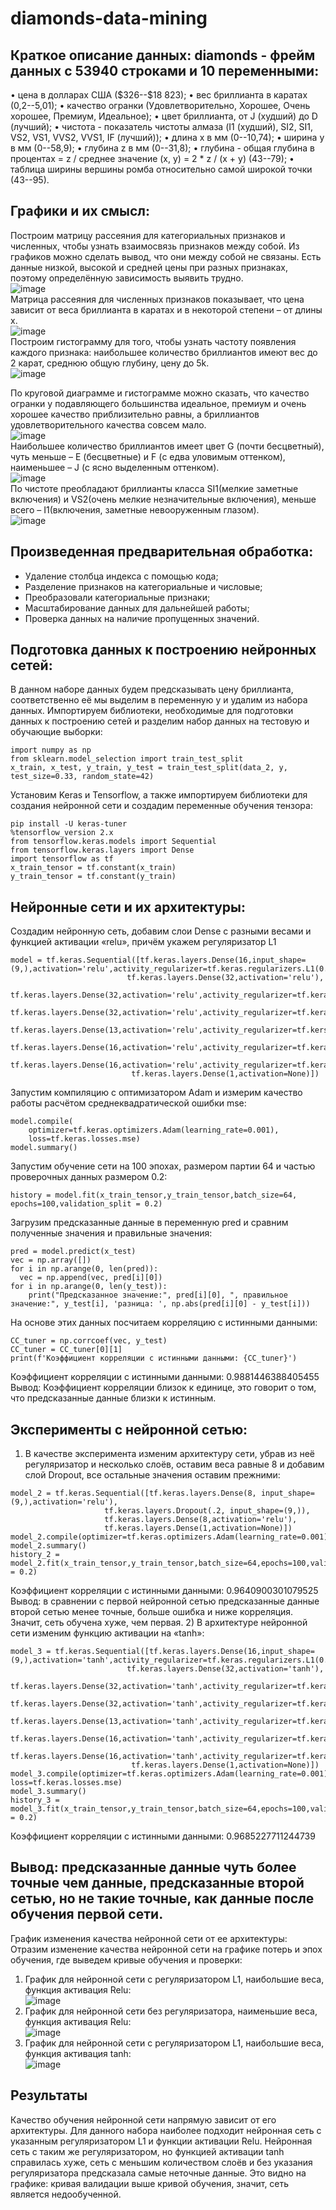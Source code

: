 # diamonds-data-mining

## Краткое описание данных: diamonds - фрейм данных с 53940 строками и 10 переменными: 
•	цена в долларах США (\$326--\$18 823);
•	вес бриллианта в каратах (0,2--5,01);
•	качество огранки (Удовлетворительно, Хорошее, Очень хорошее, Премиум, Идеальное);
•	цвет бриллианта, от J (худший) до D (лучший); 
•	чистота - показатель чистоты алмаза (I1 (худший), SI2, SI1, VS2, VS1, VVS2, VVS1, IF (лучший));
•	длина x в мм (0--10,74);
•	ширина y в мм (0--58,9);
•	глубина z в мм (0--31,8);
•	глубина - общая глубина в процентах = z / среднее значение (x, y) = 2 * z / (x + y) (43--79);
•	таблица ширины вершины ромба относительно самой широкой точки (43--95).
## Графики и их смысл:
Построим матрицу рассеяния для категориальных признаков и численных, чтобы узнать взаимосвязь признаков между собой. Из графиков можно сделать вывод, что они между собой не связаны. Есть данные низкой, высокой и средней цены при разных признаках, поэтому определённую зависимость выявить трудно.<br>
![image](https://github.com/cranberriess/diamonds-data-mining/assets/105839329/5542cea7-d3e7-4aa4-9180-6771e90bbe5f)<br>
Матрица рассеяния для численных признаков показывает, что цена зависит от веса бриллианта в каратах и в некоторой степени – от длины х.<br>
![image](https://github.com/cranberriess/diamonds-data-mining/assets/105839329/54ec0d7d-8da3-44a0-a694-cb8966677864)<br>
Построим гистограмму для того, чтобы узнать частоту появления каждого признака: наибольшее количество бриллиантов имеют вес до 2 карат, среднюю общую глубину, цену до 5k.<br>
![image](https://github.com/cranberriess/diamonds-data-mining/assets/105839329/d76f8e9b-f898-4856-8a47-2b41030e66a1)<br>

По круговой диаграмме и гистограмме можно сказать, что качество огранки у подавляющего большинства идеальное, премиум и очень хорошее качество приблизительно равны, а бриллиантов удовлетворительного качества совсем мало.<br>
![image](https://github.com/cranberriess/diamonds-data-mining/assets/105839329/af75efab-e8b9-4399-a43a-b949bc1a3f13)<br>
Наибольшее количество бриллиантов имеет цвет G (почти бесцветный), чуть меньше – E (бесцветные) и F (с едва уловимым оттенком), наименьшее – J (с ясно выделенным оттенком).<br>
![image](https://github.com/cranberriess/diamonds-data-mining/assets/105839329/8dbb3e5a-a693-40c4-8e3f-3903401ead33)<br>
По чистоте преобладают бриллианты класса SI1(мелкие заметные включения) и VS2(очень мелкие незначительные включения), меньше всего – I1(включения, заметные невооруженным глазом).<br>
![image](https://github.com/cranberriess/diamonds-data-mining/assets/105839329/c6ddefb9-ac2d-412d-9659-a74e7af4fbcb)<br>


## Произведенная предварительная обработка:
- Удаление столбца индекса с помощью кода;
- Разделение признаков на категориальные и числовые;
- Преобразовали категориальные признаки;
- Масштабирование данных для дальнейшей работы;
- Проверка данных на наличие пропущенных значений.
## Подготовка данных к построению нейронных сетей:
В данном наборе данных будем предсказывать цену бриллианта, соответственно её мы выделим в переменную y и удалим из набора данных. Импортируем библиотеки, необходимые для подготовки данных к построению сетей и разделим набор данных на тестовую и обучающие выборки: 
```
import numpy as np
from sklearn.model_selection import train_test_split
x_train, x_test, y_train, y_test = train_test_split(data_2, y, test_size=0.33, random_state=42)
```
Установим Keras и Tensorflow, а также импортируем библиотеки для создания нейронной сети и создадим переменные обучения тензора:
```
pip install -U keras-tuner
%tensorflow_version 2.x
from tensorflow.keras.models import Sequential
from tensorflow.keras.layers import Dense
import tensorflow as tf
x_train_tensor = tf.constant(x_train)
y_train_tensor = tf.constant(y_train)
```
## Нейронные сети и их архитектуры: 
Создадим нейронную сеть, добавим слои Dense с разными весами и функцией активации «relu», причём укажем регуляризатор L1
```
model = tf.keras.Sequential([tf.keras.layers.Dense(16,input_shape=(9,),activation='relu',activity_regularizer=tf.keras.regularizers.L1(0.01)),
                          tf.keras.layers.Dense(32,activation='relu'),
                           tf.keras.layers.Dense(32,activation='relu',activity_regularizer=tf.keras.regularizers.L1(0.01)),
                           tf.keras.layers.Dense(32,activation='relu',activity_regularizer=tf.keras.regularizers.L1(0.01)),
                           tf.keras.layers.Dense(13,activation='relu',activity_regularizer=tf.kers.regularizers.L1(0.01)),
                           tf.keras.layers.Dense(16,activation='relu',activity_regularizer=tf.keras.regularizers.L1(0.01)),
                           tf.keras.layers.Dense(16,activation='relu',activity_regularizer=tf.keras.regularizers.L1(0.01)),
                           tf.keras.layers.Dense(1,activation=None)])
```
Запустим компиляцию с оптимизатором Adam и измерим качество работы расчётом среднеквадратической ошибки mse:
```
model.compile(
    optimizer=tf.keras.optimizers.Adam(learning_rate=0.001),
    loss=tf.keras.losses.mse)
model.summary()
```
Запустим обучение сети на 100 эпохах, размером партии 64 и частью проверочных данных размером 0.2:
```
history = model.fit(x_train_tensor,y_train_tensor,batch_size=64,
epochs=100,validation_split = 0.2)
```
Загрузим предсказанные данные в переменную pred и сравним полученные значения и правильные значения:
```
pred = model.predict(x_test)
vec = np.array([])
for i in np.arange(0, len(pred)):
  vec = np.append(vec, pred[i][0])
for i in np.arange(0, len(y_test)):
    print("Предсказанное значение:", pred[i][0], ", правильное значение:", y_test[i], 'разница: ', np.abs(pred[i][0] - y_test[i]))
```

На основе этих данных посчитаем корреляцию с истинными данными:
```
СС_tuner = np.corrcoef(vec, y_test)
СС_tuner = СС_tuner[0][1]
print(f'Коэффициент корреляции с истинными данными: {СС_tuner}')
```
Коэффициент корреляции с истинными данными: 0.9881446388405455
Вывод: Коэффициент корреляции близок к единице, это говорит о том, что предсказанные данные близки к истинным.
## Эксперименты с нейронной сетью:
1)	В качестве эксперимента изменим архитектуру сети, убрав из неё регуляризатор и несколько слоёв, оставим веса равные 8 и добавим слой Dropout, все остальные значения оставим прежними:
```
model_2 = tf.keras.Sequential([tf.keras.layers.Dense(8, input_shape=(9,),activation='relu'),
                     tf.keras.layers.Dropout(.2, input_shape=(9,)),
                     tf.keras.layers.Dense(8,activation='relu'),
                     tf.keras.layers.Dense(1,activation=None)])
model_2.compile(optimizer=tf.keras.optimizers.Adam(learning_rate=0.001),loss=tf.keras.losses.mse)
model_2.summary()
history_2 = model_2.fit(x_train_tensor,y_train_tensor,batch_size=64,epochs=100,validation_split = 0.2)
```
Коэффициент корреляции с истинными данными: 0.9640900301079525
Вывод: в сравнении с первой нейронной сетью предсказанные данные второй сетью менее точные, больше ошибка и ниже корреляция. Значит, сеть обучена хуже, чем первая.
2)	В архитектуре нейронной сети изменим функцию активации на «tanh»:
```
model_3 = tf.keras.Sequential([tf.keras.layers.Dense(16,input_shape=(9,),activation='tanh',activity_regularizer=tf.keras.regularizers.L1(0.01)),
                          tf.keras.layers.Dense(32,activation='tanh'),
                           tf.keras.layers.Dense(32,activation='tanh',activity_regularizer=tf.keras.regularizers.L1(0.01)),
                           tf.keras.layers.Dense(32,activation='tanh',activity_regularizer=tf.keras.regularizers.L1(0.01)),
                           tf.keras.layers.Dense(13,activation='tanh',activity_regularizer=tf.keras.regularizers.L1(0.01)),
                           tf.keras.layers.Dense(16,activation='tanh',activity_regularizer=tf.keras.regularizers.L1(0.01)),
                           tf.keras.layers.Dense(16,activation='tanh',activity_regularizer=tf.keras.regularizers.L1(0.01)),
                           tf.keras.layers.Dense(1,activation=None)])
model_3.compile(optimizer=tf.keras.optimizers.Adam(learning_rate=0.001),    loss=tf.keras.losses.mse)
model_3.summary()
history_3 = model_3.fit(x_train_tensor,y_train_tensor,batch_size=64,epochs=100,validation_split = 0.2)
```
Коэффициент корреляции с истинными данными: 0.9685227711244739
## Вывод: предсказанные данные чуть более точные чем данные, предсказанные второй сетью, но не такие точные, как данные после обучения первой сети.
График изменения качества нейронной сети от ее архитектуры:
Отразим изменение качества нейронной сети на графике потерь и эпох обучения, где выведем кривые обучения и проверки:
1)	График для нейронной сети с регуляризатором L1, наибольшие веса, функция активация Relu:<br>
 ![image](https://github.com/cranberriess/diamonds-data-mining/assets/105839329/7d160f6a-fe99-496f-97f1-71ffd992ce04)<br>
2)	График для нейронной сети без регуляризатора, наименьшие веса, функция активация Relu:<br>
![image](https://github.com/cranberriess/diamonds-data-mining/assets/105839329/c7ba30bd-cb5c-4c56-b700-7ae4274db2e5)<br>
3)	График для нейронной сети с регуляризатором L1, наибольшие веса, функция активация tanh:<br>
 ![image](https://github.com/cranberriess/diamonds-data-mining/assets/105839329/53e6662a-bb8b-4cee-a851-a656db8de0be)<br>
## Результаты
Качество обучения нейронной сети напрямую зависит от его архитектуры. Для данного набора наиболее подходит нейронная сеть с указанным регуляризатором L1 и функции активации Relu. Нейронная сеть с таким же регуляризатором, но функцией активации tanh справилась хуже, сеть с меньшим количеством слоёв и без указания регуляризатора предсказала самые неточные данные. Это видно на графике: кривая валидации выше кривой обучения, значит, сеть является недообученной.
